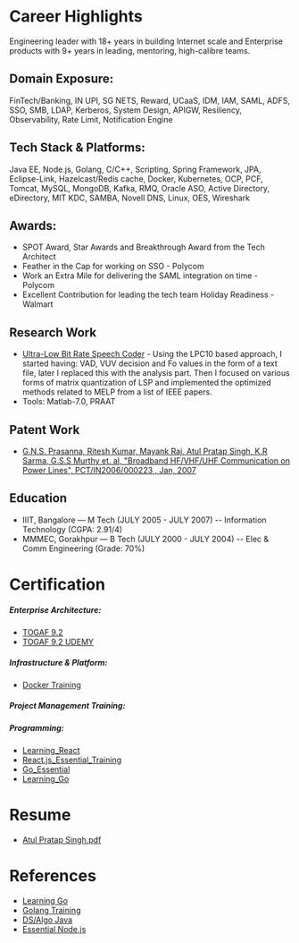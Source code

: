 # Career Highlights
Engineering leader with 18+ years in building Internet scale and Enterprise products with 9+ years in leading, mentoring, high-calibre teams.

## Domain Exposure: 
FinTech/Banking, IN UPI, SG NETS, Reward, UCaaS, IDM, IAM, SAML, ADFS, SSO, SMB, LDAP, Kerberos, System  Design, APIGW, Resiliency, Observability, Rate Limit, Notification Engine

## Tech Stack & Platforms: 
Java EE, Node.js, Golang, C/C++, Scripting, Spring Framework, JPA, Eclipse-Link,  Hazelcast/Redis cache, Docker, Kubernetes, OCP, PCF, Tomcat, MySQL, MongoDB, Kafka, RMQ, Oracle ASO, Active Directory, eDirectory, MIT KDC, SAMBA, Novell DNS, Linux, OES, Wireshark

## Awards:
* SPOT Award, Star Awards and Breakthrough Award from the Tech Architect
* Feather in the Cap for working on SSO - Polycom
* Work an Extra Mile for delivering the SAML integration on time - Polycom 
* Excellent Contribution for leading the tech team Holiday Readiness -  Walmart

## Research Work
* [Ultra-Low Bit Rate Speech Coder](https://docs.google.com/fileview?id=0B577MBCqiegpMzdhYTcyMmMtMzcwNS00MTU1LTk2YmItYWQ2NWViY2NhODg0&hl=en&authkey=CJ2i1ZcF) - Using the LPC10 based approach, I started having: VAD, VUV decision and Fo values in the form of a text file, later I replaced this with the analysis part. Then I focused on various forms of matrix quantization of LSP and implemented the optimized methods related to MELP from a list of IEEE papers.
* Tools: Matlab-7.0, PRAAT

## Patent Work
* [G.N.S. Prasanna, Ritesh Kumar, Mayank Raj,  Atul Pratap Singh, K.R Sarma, G.S.S Murthy et. al, "Broadband  HF/VHF/UHF Communication on Power Lines", PCT/IN2006/000223 , Jan, 2007](https://docs.google.com/fileview?id=0B577MBCqiegpNjBmN2E2ZmMtYTA3OS00ZWNkLWExYTgtOWM1ZWU4N2RhMzJm&hl=en&authkey=CJzh3akG)

## Education
* IIIT, Bangalore — M Tech (JULY 2005 - JULY 2007) -- Information Technology (CGPA: 2.91/4)
* MMMEC, Gorakhpur — B Tech (JULY 2000 - JULY 2004) -- Elec & Comm Engineering (Grade: 70%)

# Certification
##### Enterprise Architecture:
* [TOGAF 9.2](certificates/TOGAF_9_2_Certification.pdf)
* [TOGAF 9.2 UDEMY](certificates/TOGAF_9_2_Udemy.pdf)

##### Infrastructure & Platform: 
* [Docker Training](certificates/Docker_Cert_Udemy.pdf)

##### Project Management Training: 

##### Programming:
* [Learning_React](certificates/Certificate_Of_Completion_Learning_React.js.pdf)
* [React.js_Essential_Training](certificates/Certificate_Of_Completion_React.js_Essential_Training.pdf)
* [Go_Essential](certificates/Certificate_Of_Completion_Go_Essential_Training.pdf)
* [Learning_Go](certificates/Certificate_Of_Completion_Learning_Go.pdf) 


# Resume
* [Atul Pratap Singh.pdf](resume/Atul_Singh.pdf)


# References
* [Learning Go](https://github.com/apsingh12/LearningGo)
* [Golang Training](https://github.com/apsingh12/GolangTraining)
* [DS/Algo Java](https://github.com/mission-peace/interview/tree/master/src/com/interview)
* [Essential Node.js](https://github.com/apsingh12/essential-nodejs)
